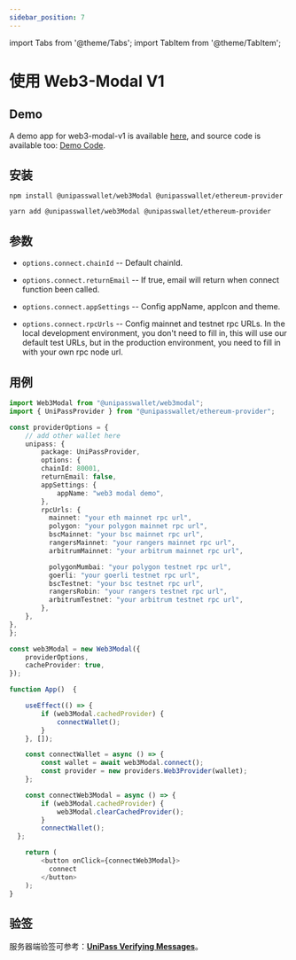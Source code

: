 ```yaml
---
sidebar_position: 7
---
```


import Tabs from '@theme/Tabs';
import TabItem from '@theme/TabItem';

# 使用 Web3-Modal V1

## Demo

A demo app for web3-modal-v1 is available [here](https://up-web3-modal-demo.vercel.app/), and source code is available too: [Demo Code](https://github.com/UniPassID/web3-modal-v1-demo).

## 安装

<Tabs>
<TabItem value="npm">

```shell
npm install @unipasswallet/web3Modal @unipasswallet/ethereum-provider
```

</TabItem>
<TabItem value="yarn">

```shell
yarn add @unipasswallet/web3Modal @unipasswallet/ethereum-provider
```

</TabItem>
</Tabs>

## 参数

* `options.connect.chainId` -- Default chainId.

* `options.connect.returnEmail` -- If true, email will return when connect function been called.

* `options.connect.appSettings` -- Config appName, appIcon and theme.

* `options.connect.rpcUrls` -- Config mainnet and testnet rpc URLs. In the local development environment, you don't need to fill in, this will use our default test URLs, but in the production environment, you need to fill in with your own rpc node url.

## 用例

```ts
import Web3Modal from "@unipasswallet/web3modal";
import { UniPassProvider } from "@unipasswallet/ethereum-provider";

const providerOptions = {
    // add other wallet here
    unipass: {
        package: UniPassProvider,
        options: {
        chainId: 80001,
        returnEmail: false,
        appSettings: {
            appName: "web3 modal demo",
        },
        rpcUrls: {
          mainnet: "your eth mainnet rpc url",
          polygon: "your polygon mainnet rpc url",
          bscMainnet: "your bsc mainnet rpc url",
          rangersMainnet: "your rangers mainnet rpc url",
          arbitrumMainnet: "your arbitrum mainnet rpc url",

          polygonMumbai: "your polygon testnet rpc url",
          goerli: "your goerli testnet rpc url",
          bscTestnet: "your bsc testnet rpc url",
          rangersRobin: "your rangers testnet rpc url",
          arbitrumTestnet: "your arbitrum testnet rpc url",
        },
    },
},
};

const web3Modal = new Web3Modal({
    providerOptions,
    cacheProvider: true,
});

function App()  {

    useEffect(() => {
        if (web3Modal.cachedProvider) {
            connectWallet();
        }
    }, []);  

    const connectWallet = async () => {
        const wallet = await web3Modal.connect();
        const provider = new providers.Web3Provider(wallet);
    };

    const connectWeb3Modal = async () => {
        if (web3Modal.cachedProvider) {
            web3Modal.clearCachedProvider();
        }
        connectWallet();
  };

    return (
        <button onClick={connectWeb3Modal}>
          connect
        </button>
    );
}
```

## 验签

服务器端验签可参考：[**UniPass Verifying Messages**](../verifying-messages/01-unipass-verifying-messages.mdx)。